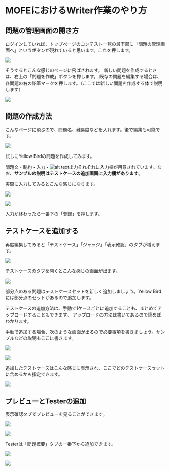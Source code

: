 # MOFEにおけるWriter作業のやり方

## 問題の管理画面の開き方

ログインしていれば、トップページのコンテスト一覧の最下部に「問題の管理画面へ」というボタンが現れていると思います。これを押します。

![](img/toppage.png)

そうするとこんな感じのページに飛ばされます。
新しい問題を作成するときは、右上の「問題を作成」ボタンを押します。
既存の問題を編集する場合は、各問題の右の鉛筆マークを押します。（ここでは新しい問題を作成する体で説明します）

![](img/problemlist.png)

## 問題の作成方法

こんなページに飛ぶので、問題名、難易度などを入れます。後で編集も可能です。

![](img/edit1.png)

試しにYellow Birdの問題を作成してみます。

問題文・制約・入力・![alt text](image.png)出力それぞれに入力欄が用意されています。なお、**サンプルの説明はテストケースの追加画面に入力欄があります**。

実際に入力してみるとこんな感じになります。

![](img/edit2-1.png)

![](img/edit2-2.png)

入力が終わったら一番下の「登録」を押します。

## テストケースを追加する

再度編集してみると「テストケース」「ジャッジ」「表示確認」のタブが増えます。

![](img/edit3-1.png)

テストケースのタブを開くとこんな感じの画面が出ます。

![](img/edit3-2.png)

部分点のある問題はテストケースセットを新しく追加しましょう。Yellow Birdには部分点のセットがあるので追加します。

テストケースの追加方法は、手動で1ケースごとに追加することも、まとめてアップロードすることもできます。
アップロードの方法は書いてあるので読めばわかります。

手動で追加する場合、次のような画面が出るので必要事項を書きましょう。サンプルなどの説明もここに書きます。

![](img/edit3-3.png)

![](img/edit3-4.png)

追加したテストケースはこんな感じに表示され、ここでどのテストケースセットに含めるかも指定できます。

![](img/edit3-5.png)

## プレビューとTesterの追加

表示確認タブでプレビューを見ることができます。

![](img/edit4-1.png)

![](img/edit4-2.png)

Testerは「問題概要」タブの一番下から追加できます。

![](img/edit5-1.png)

![](img/edit5-2.png)